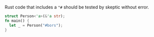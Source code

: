 Rust code that includes a `"#` should be tested by skeptic without error.

```rust
struct Person<'a>(&'a str);
fn main() {
  let _ = Person("#bors");
}
```
